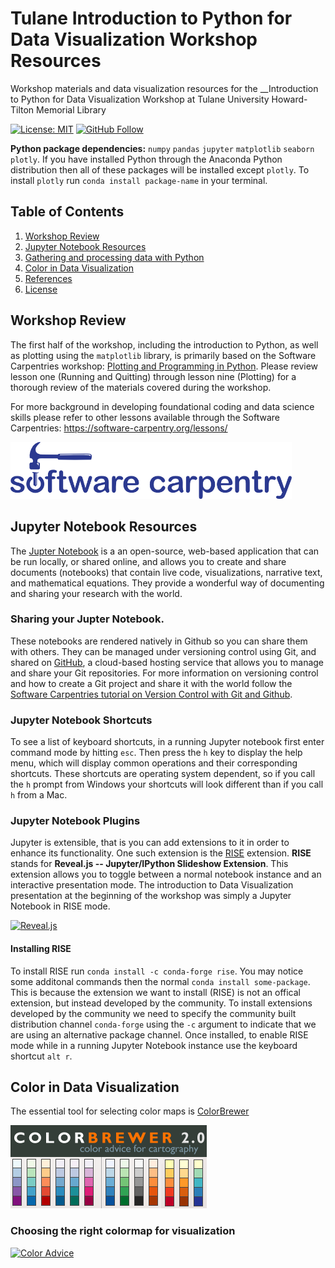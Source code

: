 # Tulane Introduction to Python for Data Visualization Workshop Resources
Workshop materials and data visualization resources for the __Introduction to Python for Data Visualization Workshop at Tulane University Howard-Tilton Memorial Library

[![License: MIT](https://img.shields.io/github/license/pete-lawson/tulane-python-data-visualization-workshop)](https://opensource.org/licenses/MIT)
[![GitHub Follow](https://img.shields.io/github/followers/pete-lawson)](https://github.com/pete-lawson)

**Python package dependencies:** `numpy` `pandas` `jupyter` `matplotlib` `seaborn` `plotly`. If you have installed Python through the Anaconda Python distribution then all of these packages will be installed except `plotly`. To install `plotly` run `conda install package-name` in your terminal. 

## Table of Contents

1. [Workshop Review](#review)
1. [Jupyter Notebook Resources](#jupyter)
2. [Gathering and processing data with Python](#data)
3. [Color in Data Visualization](#color)
4. [References](#references)
5. [License](#license)

<a name="review"/>

## Workshop Review

The first half of the workshop, including the introduction to Python, as well as plotting using the `matplotlib` library, is primarily based on the Software Carpentries workshop: [Plotting and Programming in Python](http://swcarpentry.github.io/python-novice-gapminder/). Please review lesson one (Running and Quitting) through lesson nine (Plotting) for a thorough review of the materials covered during the workshop. 

For more background in developing foundational coding and data science skills please refer to other lessons available through the Software Carpentries: https://software-carpentry.org/lessons/

<a href="https://software-carpentry.org/lessons/">
         <img alt="Software Carpentry Logo" src="carpentries.png"
         width=450">

<a name="jupyter"/>

## Jupyter Notebook Resources 
The [Jupter Notebook](https://jupyter.org/index.html) is a an open-source, web-based application that can be run locally, or shared online, and allows you to create and share documents (notebooks) that contain live code, visualizations, narrative text, and mathematical equations. They provide a wonderful way of documenting and sharing your research with the world. 

### Sharing your Jupter Notebook. 
These notebooks are rendered natively in Github so you can share them with others. They can be managed under versioning control using Git, and shared on [GitHub](https://github.com/), a cloud-based hosting service that allows you to manage and share your Git repositories. For more information on versioning control and how to create a Git project and share it with the world follow the [Software Carpentries tutorial on Version Control with Git and Github](http://swcarpentry.github.io/git-novice/).
<a name="color"/>

### Jupyter Notebook Shortcuts
To see a list of keyboard shortcuts, in a running Jupyter notebook first enter command mode by hitting `esc`. Then press the `h` key to display the help menu, which will display common operations and their corresponding shortcuts. These shortcuts are operating system dependent, so if you call the `h` prompt from Windows your shortcuts will look different than if you call `h` from a Mac.

### Jupyter Notebook Plugins
Jupyter is extensible, that is you can add extensions to it in order to enhance its functionality. One such extension is the [RISE](https://rise.readthedocs.io/en/maint-5.6/) extension. __RISE__ stands for __Reveal.js -- Jupyter/IPython Slideshow Extension__. This extension allows you to toggle between a normal notebook instance and an interactive presentation mode. The introduction to Data Visualization presentation at the beginning of the workshop was simply a Jupyter Notebook in RISE mode. 

[![Reveal.js](https://miro.medium.com/max/500/0*7l6Q6WgP4_DN_VLI.png)](https://rise.readthedocs.io/en/maint-5.6/)

#### Installing RISE
To install RISE run `conda install -c conda-forge rise`. You may notice some additonal commands then the normal `conda install some-package`. This is because the extension we want to install (RISE) is not an offical extension, but instead developed by the community. To install extensions developed by the community we need to specify the community built distribution channel `conda-forge` using the `-c` argument to indicate that we are using an alternative package channel. Once installed, to enable RISE mode while in a running Jupyter Notebook instance use the keyboard shortcut `alt r`. 
## Color in Data Visualization

The essential tool for selecting color maps is [ColorBrewer](http://www.colorbrewer2.org)

[![Color Brewer](ColorBrewer.png)](http://www.colorbrewer2.org)

### Choosing the right colormap for visualization
[![Color Advice](https://www.kennethmoreland.com/color-advice/smooth-cool-warm/smooth-cool-warm-3d.png)](https://www.kennethmoreland.com/color-advice/)
